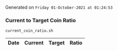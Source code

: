 Generated on `Friday 01-October-2021 at 01:24:53`

### Current to Target Coin Ratio
`current_coin_ratio.sh`

Date|Current|Target|Ratio
---|---|---|---
